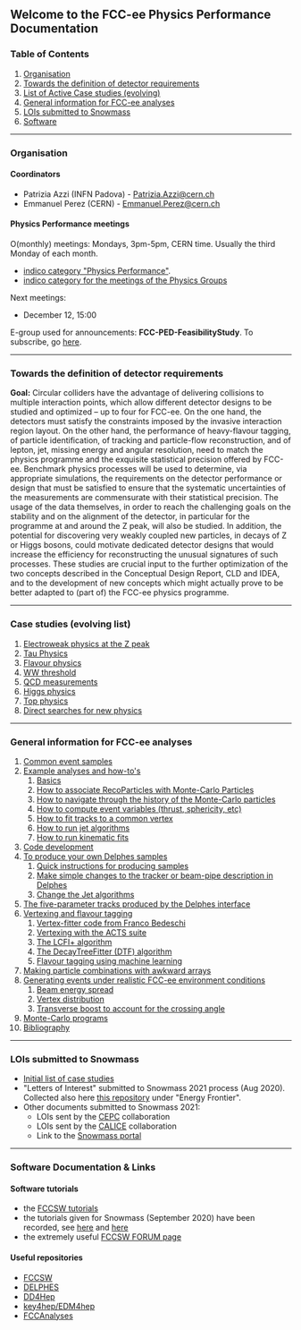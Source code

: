 
## Welcome to the FCC-ee Physics Performance Documentation

### Table of Contents
1. [Organisation](#organisation)
2. [Towards the definition of detector requirements](#towards-the-definition-of-detector-requirements)
3. [List of Active Case studies (evolving)](#case-studies-evolving-list)
4. [General information for FCC-ee analyses](#general-information-for-fcc-ee-analyses)
5. [LOIs submitted to Snowmass](#lois-submitted-to-snowmass)
5. [Software](#software-documentation-&-links)

-----

### Organisation

#### Coordinators
- Patrizia Azzi (INFN Padova) - Patrizia.Azzi@cern.ch
- Emmanuel Perez (CERN) - Emmanuel.Perez@cern.ch

#### Physics Performance meetings

O(monthly) meetings: Mondays, 3pm-5pm, CERN time. Usually the third Monday of each month. 
- [indico category "Physics Performance"](https://indico.cern.ch/category/12894/).
- [indico category for the meetings of the Physics Groups](https://indico.cern.ch/category/15156/)

Next meetings: 
- December 12, 15:00 


E-group used for announcements: **FCC-PED-FeasibilityStudy**. To subscribe, go [here](https://e-groups.cern.ch/e-groups/EgroupsSearchForm.do).


-----

### Towards the definition of detector requirements

**Goal:** Circular colliders have the advantage of delivering collisions to multiple interaction points, which allow different detector designs to be studied and optimized – up to four for FCC-ee. On the one hand, the detectors must satisfy the constraints imposed by the invasive interaction region layout. On the other hand, the performance of heavy-flavour tagging, of particle identification, of tracking and particle-flow reconstruction, and of lepton, jet, missing energy and angular resolution, need to match the physics programme and the exquisite statistical precision offered by FCC-ee. Benchmark physics processes will be used to determine, via appropriate simulations, the requirements on the detector performance or design that must be satisfied to ensure that the systematic uncertainties of the measurements are commensurate with their statistical precision. The usage of the data themselves, in order to reach the challenging goals on the stability and on the alignment of the detector, in particular for the programme at and around the Z peak, will also be studied. In addition, the potential for discovering very weakly coupled new particles, in decays of Z or Higgs bosons, could motivate dedicated detector designs that would increase the efficiency for reconstructing the unusual signatures of such processes. These studies are crucial input to the further optimization of the two concepts described in the Conceptual Design Report, CLD and IDEA, and to the development of new concepts which might actually prove to be better adapted to (part of) the FCC-ee physics programme.


---------

### Case studies (evolving list) 

1. [Electroweak physics at the Z peak](case-studies/lineshape)
2. [Tau Physics](case-studies/taus)
3. [Flavour physics](case-studies/flavour)
4. [WW threshold](case-studies/ww)
5. [QCD measurements](case-studies/QCD)
6. [Higgs physics](case-studies/higgs)
7. [Top physics](case-studies/top)
8. [Direct searches for new physics](case-studies/BSM)


----------

### General information for FCC-ee analyses

1. [Common event samples](General/README.md#common-event-samples)
2. [Example analyses and how-to's](General/README.md#example-analyses-and-how-to's)
    1. [Basics](General/README.md#Basics)
    2. [How to associate RecoParticles with Monte-Carlo Particles](General/README.md#How-to-associate-RecoParticles-with-Monte-Carlo-Particles)
    3. [How to navigate through the history of the Monte-Carlo particles](General/README.md#How-to-navigate-through-the-history-of-the-Monte-Carlo-particles)
    4. [How to compute event variables (thrust, sphericity, etc)](General/README.md#How-to-compute-event-variables-(thrust,-sphericity,-etc))
    5. [How to fit tracks to a common vertex](General/README.md#How-to-fit-tracks-to-a-common-vertex)
    6. [How to run jet algorithms](General/README.md#How-to-run-jet-algorithms)
    7. [How to run kinematic fits](General/README.md#How-to-run-kinematic-fits)
3. [Code development](General/README.md#code-development)
4. [To produce your own Delphes samples](General/README.md#to-produce-your-own-delphes-samples)
    1. [Quick instructions for producing samples](General/README.md#quick-instructions-for-producing-samples)
    2. [Make simple changes to the tracker or beam-pipe description in Delphes](General/README.md#make-simple-changes-to-the-tracker-or-beam-pipe-description-in-delphes)
    1. [Change the Jet algorithms](General/README.md#change-the-jet-algorithm-in-the-delphes-interface)
5. [The five-parameter tracks produced by the Delphes interface](General/README.md#the-five-parameter-tracks-produced-by-the-delphes-interface)
6. [Vertexing and flavour tagging](General/README.md#vertexing-and-flavour-tagging)
    1. [Vertex-fitter code from Franco Bedeschi](General/README.md#vertex-fitter-code-from-franco-bedeschi)
    2. [Vertexing with the ACTS suite](General/README.md#vertexing-with-the-acts-suite)
    3. [The LCFI+ algorithm](General/README.md#the-LCFIPlus-algorithm)
    4. [The DecayTreeFitter (DTF) algorithm](General/README.md#the-decaytreefitter-(dtf)-algorithm)
    5. [Flavour tagging using machine learning](General/README.md#flavour-tagging-using-machine-learning)
7. [Making particle combinations with awkward arrays](General/README.md#making-particle-combinations-with-awkward-arrays)
8. [Generating events under realistic FCC-ee environment conditions](General/README.md#generating-events-under-realistic-fcc-ee-environment-conditions)
    1. [Beam energy spread](General/README.md#beam-energy-spread)
    2. [Vertex distribution](General/README.md#vertex-distribution)
    3. [Transverse boost to account for the crossing angle](General/README.md#transverse-boost-to-account-for-the-crossing-angle)
9. [Monte-Carlo programs](General/README.md#monte-carlo-programs)
10. [Bibliography](General/README.md#bibliography)



----------

### LOIs submitted to Snowmass

- [Initial list of case studies](https://indico.cern.ch/event/951830/contributions/4000220/attachments/2095812/3522643/SNOWMASS21-EF0-NF0-RF0-TF0-IF0-CompF0-017.pdf)
- "Letters of Interest"  submitted to Snowmass 2021 process (Aug 2020). Collected also here [this repository](https://indico.cern.ch/event/951830/) under "Energy Frontier".
- Other documents submitted to Snowmass 2021:
    - LOIs sent by the [CEPC](https://indico.ihep.ac.cn/event/12410/) collaboration
    - LOIs sent by the [CALICE](https://agenda.linearcollider.org/event/8647/) collaboration
    - Link to the [Snowmass portal](https://snowmass21.org)

----------
 
### Software Documentation & Links

#### Software tutorials

- the [FCCSW tutorials](https://hep-fcc.github.io/fcc-tutorials/)
- the tutorials given for Snowmass (September 2020) have been recorded, see [here](https://indico.cern.ch/event/945608/timetable/#20200922.detailed) and [here](https://indico.cern.ch/event/949950/timetable/?layout=room#20200929.detailed)
- the extremely useful [FCCSW FORUM page](https://fccsw-forum.web.cern.ch/)


#### Useful repositories
- [FCCSW](https://github.com/HEP-FCC/FCCSW)
- [DELPHES]( https://github.com/delphes/delphes)
- [DD4Hep](https://github.com/AIDASoft/DD4hep)
- [key4hep/EDM4hep](https://github.com/key4hep/EDM4hep)
- [FCCAnalyses](https://github.com/HEP-FCC/FCCAnalyses)



